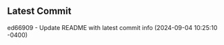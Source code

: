 
## Latest Commit
ed66909 - Update README with latest commit info (2024-09-04 10:25:10 -0400) <Yunxi-Zhou>
